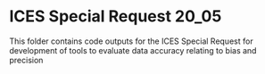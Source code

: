 # ICES Special Request 20_05
This folder contains code outputs for the ICES Special Request for development of tools to evaluate data accuracy relating to bias and precision